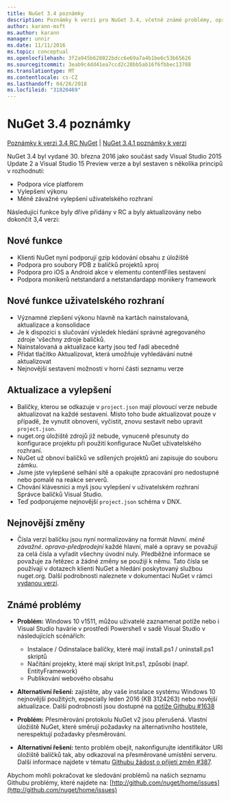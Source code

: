 ```yaml
---
title: NuGet 3.4 poznámky
description: Poznámky k verzi pro NuGet 3.4, včetně známé problémy, opravy chyb, přidaných funkcí a chcete.
author: karann-msft
ms.author: karann
manager: unnir
ms.date: 11/11/2016
ms.topic: conceptual
ms.openlocfilehash: 3f2a945b628022bdcc6e69a7a4b1be6c53b65626
ms.sourcegitcommit: 3eab9c4dd41ea7ccd2c28bb5ab16f6fbbec13708
ms.translationtype: MT
ms.contentlocale: cs-CZ
ms.lasthandoff: 04/26/2018
ms.locfileid: "31820469"
---
```

# <a name="nuget-34-release-notes"></a>NuGet 3.4 poznámky

[Poznámky k verzi 3.4 RC NuGet](../release-notes/nuget-3.4-RC.md) | [NuGet 3.4.1 poznámky k verzi](../release-notes/nuget-3.4.1.md)

NuGet 3.4 byl vydané 30. března 2016 jako součást sady Visual Studio 2015 Update 2 a Visual Studio 15 Preview verze a byl sestaven s několika principů v rozhodnutí:

* Podpora více platforem
* Vylepšení výkonu
* Méně závažné vylepšení uživatelského rozhraní

Následující funkce byly dříve přidány v RC a byly aktualizovány nebo dokončit 3,4 verzi:

## <a name="new-features"></a>Nové funkce

* Klienti NuGet nyní podporují gzip kódování obsahu z úložiště
* Podpora pro soubory PDB z balíčků projektů xproj
* Podpora pro iOS a Android akce v elementu contentFiles sestavení
* Podpora monikerů netstandard a netstandardapp monikery framework

## <a name="new-user-interface-features"></a>Nové funkce uživatelského rozhraní

* Významné zlepšení výkonu hlavně na kartách nainstalovaná, aktualizace a konsolidace
* Je k dispozici s slučování výsledek hledání správné agregovaného zdroje 'všechny zdroje balíčků.
* Nainstalovaná a aktualizace karty jsou teď řadí abecedně
* Přidat tlačítko Aktualizovat, která umožňuje vyhledávání nutné aktualizovat
* Nejnovější sestavení možnosti v horní části seznamu verze

## <a name="updates-and-improvements"></a>Aktualizace a vylepšení

* Balíčky, kterou se odkazuje v `project.json` mají plovoucí verze nebude aktualizovat na každé sestavení. Místo toho bude aktualizovat pouze v případě, že vynutit obnovení, vyčistit, znovu sestavit nebo upravit `project.json`.
* nuget.org úložiště zdrojů již nebude, vynuceně přesunuty do konfigurace projektu při použití konfigurace NuGet uživatelského rozhraní.
* NuGet už obnoví balíčků ve sdílených projektů ani zapisuje do souboru zámku.
* Jsme jste vylepšené selhání sítě a opakujte zpracování pro nedostupné nebo pomalé na reakce serverů.
* Chování klávesnici a myš jsou vylepšení v uživatelském rozhraní Správce balíčků Visual Studio.
* Teď podporujeme nejnovější `project.json` schéma v DNX.

## <a name="breaking-changes"></a>Nejnovější změny

* Čísla verzí balíčku jsou nyní normalizovány na formát *hlavní*. *méně závažné*. *oprava*-*předprodejní* každé hlavní, malé a opravy se považují za celá čísla a vyřadit všechny úvodní nuly.  Předběžné informace se považuje za řetězec a žádné změny se použijí k němu. Tato čísla se používají v dotazech klienti NuGet a hledání poskytovaný službou nuget.org.  Další podrobnosti naleznete v dokumentaci NuGet v rámci [vydanou verzí](../create-packages/prerelease-packages.md).

## <a name="known-issues"></a>Známé problémy

* **Problém:** Windows 10 v1511, můžou uživatelé zaznamenat potíže nebo i Visual Studio havárie v prostředí Powershell v sadě Visual Studio v následujících scénářích:
    * Instalace / Odinstalace balíčky, které mají install.ps1 / uninstall.ps1 skriptů
    * Načítání projekty, které mají skript Init.ps1, způsobí (např. EntityFramework)
    * Publikování webového obsahu

* **Alternativní řešení:** zajistěte, aby vaše instalace systému Windows 10 nejnovější použitých, expecially leden 2016 (KB 3124263) nebo novější aktualizace.  Další podrobnosti jsou dostupné na [potíže Githubu #1638](http://github.com/nuget/home/issues/1638)

* **Problém:** Přesměrování protokolu NuGet v2 jsou přerušená.
Vlastní úložiště NuGet, které směrují požadavky na alternativního hostitele, nerespektují požadavky přesměrování.
* **Alternativní řešení:** tento problém obejít, nakonfigurujte identifikátor URI úložiště balíčků tak, aby odkazoval na přesměrované umístění serveru.
Další informace najdete v tématu [Githubu žádost o přijetí změn #387](https://github.com/NuGet/NuGet.Client/pull/387).

Abychom mohli pokračovat ke sledování problémů na našich seznamu Githubu problémy, které najdete na: [http://github.com/nuget/home/issues](http://github.com/nuget/home/issues)